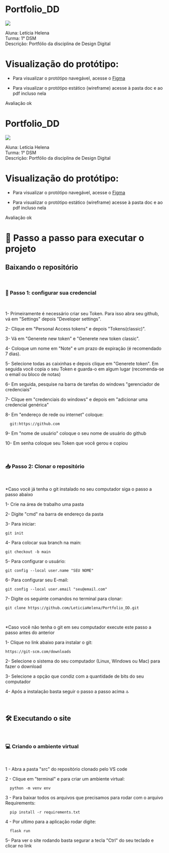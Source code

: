 # Portfolio_DD
![](https://user-images.githubusercontent.com/110743347/226479544-f2f4afac-29d2-4368-beae-c41fa0aca80e.png)

Aluna: Letícia Helena <br>
Turma: 1° DSM <br>
Descrição: Portfólio da disciplina de Design Digital <br>


# Visualização do protótipo:
* Para visualizar o protótipo navegável, acesse o [Figma](https://www.figma.com/file/8IOS4u3CK5xcWMWnHQ2Zui/PORTF%C3%93LIO?node-id=62-30&t=pTVGe2MZknH7Tnv9-0)

* Para visualizar o protótipo estático (wireframe) acesse à pasta doc e ao pdf incluso nela

Avaliação ok

# Portfolio_DD
![](https://user-images.githubusercontent.com/110743347/226479544-f2f4afac-29d2-4368-beae-c41fa0aca80e.png)

Aluna: Letícia Helena <br>
Turma: 1° DSM <br>
Descrição: Portfólio da disciplina de Design Digital <br>


# Visualização do protótipo:
* Para visualizar o protótipo navegável, acesse o [Figma](https://www.figma.com/file/8IOS4u3CK5xcWMWnHQ2Zui/PORTF%C3%93LIO?node-id=62-30&t=pTVGe2MZknH7Tnv9-0)

* Para visualizar o protótipo estático (wireframe) acesse à pasta doc e ao pdf incluso nela

Avaliação ok

<h1>🚀 Passo a passo para executar o projeto</h1>

<h2>Baixando o repositório</h2>
<br>

<h3>🚨 Passo 1: configurar sua credencial</h3>
<br>

<p>1- Primeiramente é necessário criar seu Token. Para isso abra seu github, vá em "Settings" depois "Developer settings".</p>
<p>2- Clique em "Personal Access tokens" e depois "Tokens(classic)".</p>
<p>3- Vá em "Generete new token" e "Generete new token classic".</p>
<p>4- Coloque um nome em "Note" e um prazo de expiração (é recomendado 7 dias).</p>
<p>5- Selecione todas as caixinhas e depois clique em "Generete token". Em seguida você copia o seu Token e guarda-o em algum lugar (recomenda-se o email ou bloco de notas)</p>
<p>6- Em seguida, pesquise na barra de tarefas do windows "gerenciador de credenciais"</p>
<p>7- Clique em "credenciais do windows" e depois em "adicionar uma credencial genérica"</p>
<p>8- Em "endereço de rede ou internet" coloque:</p>
      
      git:https://github.com
      
<p>9- Em "nome de usuário" coloque o seu nome de usuário do github</p>
<p>10- Em senha coloque seu Token que você gerou e copiou</p>
<br>

<h3>📥 Passo 2: Clonar o repositório</h3>
<br>

*Caso você já tenha o git instalado no seu computador siga o passo a passo abaixo

<p>1- Crie na área de trabalho uma pasta</p>
<p>2- Digite "cmd" na barra de endereço da pasta</p>

<p>3- Para iniciar:</p>

    git init
    
<p>4- Para colocar sua branch na main:</p>

    git checkout -b main
    
<p>5- Para configurar o usuário:</p>

    git config --local user.name "SEU NOME"
    
<p>6- Para configurar seu E-mail:</p>

    git config --local user.email "seu@email.com"

<p>7- Digite os seguinte comandos no terminal para clonar:</p>

    git clone https://github.com/LeticiaHelena/Portfolio_DD.git

<br>

*Caso você não tenha o git em seu computador execute este passo a passo antes do anterior 

<p>1- Clique no link abaixo para instalar o git: </p>

    https://git-scm.com/downloads

<p>2- Selecione o sistema do seu computador (Linux, Windows ou Mac) para fazer o download</p>
<p>3- Selecione a opção que condiz com a quantidade de bits do seu computador</p>
<p>4- Após a instalação basta seguir o passo a passo acima 🔝</p>

<br>
    
<h2>🛠 Executando o site</h2>
<br>

<h3>💻 Criando o ambiente virtual</h3>
<br>

<p>1 - Abra a pasta "src" do repositório clonado pelo VS code</p>


<p>2 - Clique em "terminal" e para criar um ambiente virtual:</p>

      python -m venv env
      
<p>3 - Para baixar todos os arquivos que precisamos para rodar com o arquivo Requirements:</p>

      pip install -r requirements.txt

<p>4 - Por ultimo para a aplicação rodar digite:</p>

      flask run
      
<p>5- Para ver o site rodando basta segurar a tecla "Ctrl" do seu teclado e clicar no link</p>